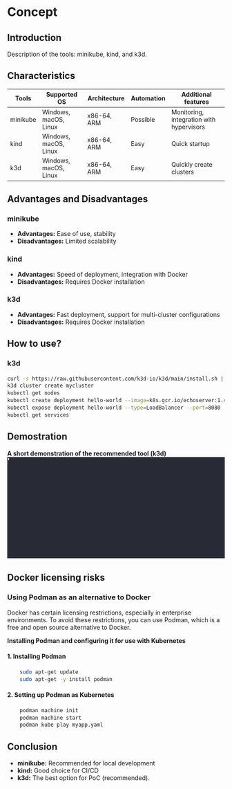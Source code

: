 # Concept

## Introduction
Description of the tools: minikube, kind, and k3d.

## Characteristics
| Tools      | Supported OS          | Architecture | Automation | Additional features                      |
|------------|-----------------------|--------------|------------|------------------------------------------|
| minikube   | Windows, macOS, Linux | x86-64, ARM  | Possible   | Monitoring, integration with hypervisors |
| kind       | Windows, macOS, Linux | x86-64, ARM  | Easy       | Quick startup                            |
| k3d        | Windows, macOS, Linux | x86-64, ARM  | Easy       | Quickly create clusters                  |

## Advantages and Disadvantages
### minikube
* **Advantages:** Ease of use, stability
* **Disadvantages:** Limited scalability

### kind
* **Advantages:** Speed of deployment, integration with Docker
* **Disadvantages:** Requires Docker installation

### k3d
* **Advantages:** Fast deployment, support for multi-cluster configurations
* **Disadvantages:** Requires Docker installation

## How to use?
### k3d
```bash
curl -s https://raw.githubusercontent.com/k3d-io/k3d/main/install.sh | bash
k3d cluster create mycluster
kubectl get nodes
kubectl create deployment hello-world --image=k8s.gcr.io/echoserver:1.4
kubectl expose deployment hello-world --type=LoadBalancer --port=8080
kubectl get services
```
## Demostration
**A short demonstration of the recommended tool (k3d)**
![Image](.data/demo.gif)

## Docker licensing risks 

### Using Podman as an alternative to Docker 

Docker has certain licensing restrictions, especially in enterprise environments. To avoid these restrictions, you can use Podman, which is a free and open source alternative to Docker. 

**Installing Podman and configuring it for use with Kubernetes** 

#### 1. Installing Podman
```bash
    sudo apt-get update
    sudo apt-get -y install podman
```
#### 2. Setting up Podman as Kubernetes
```bash
    podman machine init
    podman machine start
    podman kube play myapp.yaml
```

## Conclusion
* **minikube:** Recommended for local development
* **kind:** Good choice for CI/CD
* **k3d:** The best option for PoC (recommended).

